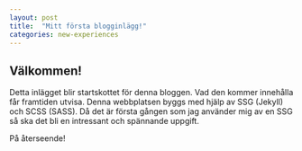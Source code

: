 ```yaml
---
layout: post
title:  "Mitt första blogginlägg!"
categories: new-experiences
---
```


## Välkommen!
Detta inlägget blir startskottet för denna bloggen. Vad den kommer innehålla får framtiden utvisa.
Denna webbplatsen byggs med hjälp av SSG (Jekyll) och SCSS (SASS). Då det är första gången
som jag använder mig av en SSG så ska det bli en intressant och spännande uppgift.

På återseende!
